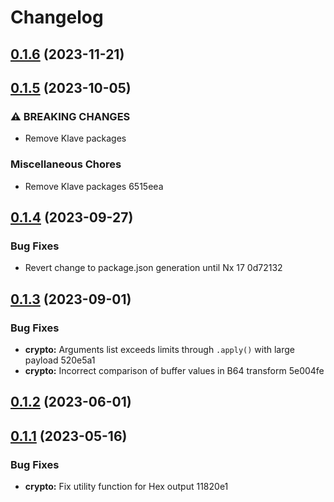 # Changelog
## [0.1.6](///compare/crypto@0.1.5...crypto@0.1.6) (2023-11-21)

## [0.1.5](///compare/crypto@0.1.4...crypto@0.1.5) (2023-10-05)


### ⚠ BREAKING CHANGES

* Remove Klave packages

### Miscellaneous Chores

* Remove Klave packages 6515eea

## [0.1.4](///compare/crypto@0.1.3...crypto@0.1.4) (2023-09-27)


### Bug Fixes

* Revert change to package.json generation until Nx 17 0d72132

## [0.1.3](///compare/crypto@0.1.2...crypto@0.1.3) (2023-09-01)


### Bug Fixes

* **crypto:** Arguments list exceeds limits through `.apply()` with large payload 520e5a1
* **crypto:** Incorrect comparison of buffer values in B64 transform 5e004fe

## [0.1.2](///compare/crypto@0.1.1...crypto@0.1.2) (2023-06-01)

## [0.1.1](///compare/crypto@0.1.0...crypto@0.1.1) (2023-05-16)


### Bug Fixes

* **crypto:** Fix utility function for Hex output 11820e1
